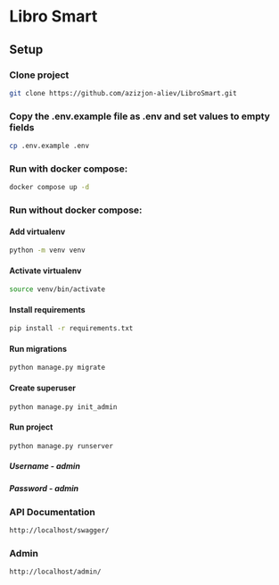 # Libro Smart

## Setup

### Clone project

```bash
git clone https://github.com/azizjon-aliev/LibroSmart.git
```

### Copy the .env.example file as .env and set values to empty fields 

```bash 
cp .env.example .env
```

### Run with docker compose:

```bash
docker compose up -d
```

### Run without docker compose:

#### Add virtualenv

```bash
python -m venv venv
```

#### Activate virtualenv

```bash
source venv/bin/activate
```

#### Install requirements

```bash
pip install -r requirements.txt
```

#### Run migrations

```bash
python manage.py migrate
```

#### Create superuser

```bash
python manage.py init_admin
```

#### Run project

```bash
python manage.py runserver
```

##### Username - admin

##### Password - admin

### API Documentation

```bash
http://localhost/swagger/
```

### Admin

```bash
http://localhost/admin/
```

